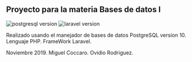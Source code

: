 ## Proyecto para la materia Bases de datos I

![postgresql version](https://img.shields.io/badge/postgresql-10-blue)
![laravel version](https://img.shields.io/badge/laravel-7.1.5-blue)

Realizado usando el manejador de bases de datos PostgreSQL version 10.
Lenguaje PHP.
FrameWork Laravel.

Noviembre 2019.
Miguel Coccaro.
Ovidio Rodriguez.
